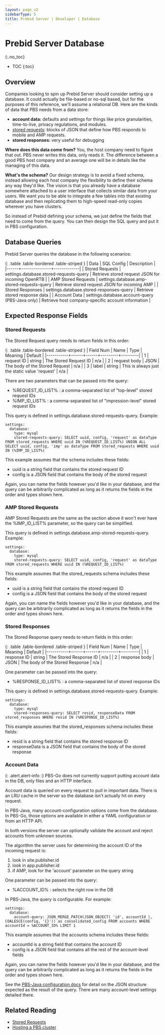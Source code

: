```yaml
---
layout: page_v2
sidebarType: 5
title: Prebid Server | Developer | Database
---
```


# Prebid Server Database
{:.no_toc}

* TOC
{:toc}

## Overview

Companies looking to spin up Prebid Server should consider setting up a database.
It could actually be file-based or no-sql based, but for the purposes of this reference, we'll assume a relational DB.
Here are the kinds of data that PBS needs from a data store:
- **account data:** defaults and settings for things like price granularities, time-to-live, privacy regulations, and modules.
- [stored requests](/features/pbs-storedreqs.html): blocks of JSON that define how PBS responds to mobile and AMP requests.
- **stored responses:** very useful for debugging

**Where does this data come from?** You, the host company need to figure that out. PBS never writes this data, only reads it. The difference between a good PBS host company and an average one will be in details like the managing of this data.

**What's the schema?** Our design
strategy is to avoid a fixed schema, instead allowing each host company the flexibility
to define their schema any way they'd like. The vision is that you already have a database
somewhere attached to a user interface that collects similar data from your users. We want
you to be able to integrate a few tables into that existing database and then replicating them to high-speed read-only copies wherever you have clusters.

So instead of Prebid defining your schema, we just define the fields that need to come
from the query. You can then design the SQL query and put it in PBS configuration.

## Database Queries

Prebid Server queries the database in the following scenarios:

{: .table .table-bordered .table-striped }
| Data | SQL Config | Description |
|------+---------------+-------------|
| Stored Requests | settings.database.stored-requests-query | Retrieve stored request JSON for incoming OpenRTB |
| AMP Stored Requests | settings.database.amp-stored-requests-query | Retrieve stored request JSON for incoming AMP |
| Stored Responses | settings.database.stored-responses-query | Retrieve stored response data |
| Account Data | settings.database.account-query (PBS-Java only) | Retrieve host company-specific account information |

## Expected Response Fields

### Stored Requests

The Stored Request query needs to return fields in this order:

{: .table .table-bordered .table-striped }
| Field Num | Name | Type | Meaning | Default |
|-----------+------+------+---------+---------|
| 1 | request ID | string | The Stored Request ID | n/a |
| 2 | request body | JSON | The body of the Stored Request | n/a |
| 3 | label | string | This is always just the static value 'request' | n/a |

There are two parameters that can be passed into the query:

- %REQUEST_ID_LIST% : a comma-separated list of "top-level" stored request IDs
- %IMP_ID_LIST% : a comma-separated list of "impression-level" stored request IDs

This query is defined in settings.database.stored-requests-query. Example:
```
settings:
  database:
    type: mysql
    stored-requests-query: SELECT uuid, config, 'request' as dataType FROM stored_requests WHERE uuid IN (%REQUEST_ID_LIST%) UNION ALL SELECT uuid, config, 'imp' as dataType FROM stored_requests WHERE uuid IN (%IMP_ID_LIST%)
```

This example assumes that the schema includes these fields:
- uuid is a string field that contains the stored request ID
- config is a JSON field that contains the body of the stored request

Again, you can name the fields however you'd like in your database, and the query can be arbitrarily complicated as long as it returns the fields in the order and types shown here.

### AMP Stored Requests

AMP Stored Requests are the same as the section above it won't ever have the %IMP_ID_LIST% parameter, so
the query can be simplified.

This query is defined in settings.database.amp-stored-requests-query. Example:
```
settings:
  database:
    type: mysql
    stored-requests-query: SELECT uuid, config, 'request' as dataType FROM stored_requests WHERE uuid IN (%REQUEST_ID_LIST%)
```

This example assumes that the stored_requests schema includes these fields:
- uuid is a string field that contains the stored request ID
- config is a JSON field that contains the body of the stored request

Again, you can name the fields however you'd like in your database, and the query can be arbitrarily complicated as long as it returns the fields in the order and types shown here.

### Stored Responses

The Stored Response query needs to return fields in this order:

{: .table .table-bordered .table-striped }
| Field Num | Name | Type | Meaning | Default |
|-----------+------+------+---------+---------|
| 1 | response ID | string | The Stored Response ID | n/a |
| 2 | response body | JSON | The body of the Stored Response | n/a |

One parameter can be passed into the query:

- %RESPONSE_ID_LIST% : a comma-separated list of stored response IDs

This query is defined in settings.database.stored-requests-query. Example:
```
settings:
  database:
    type: mysql
    stored-responses-query: SELECT resid, responseData FROM stored_responses WHERE resid IN (%RESPONSE_ID_LIST%)
```
 
This example assumes that the stored_responses schema includes these fields:
- resid is a string field that contains the stored response ID
- responseData is a JSON field that contains the body of the stored response

### Account Data

{: .alert.alert-info :}
PBS-Go does not currently support putting account data in the DB, only files and an HTTP interface.

Account data is queried on every request to pull in important data. There is an LRU cache in the server
so the database isn't actually hit on every request.

In PBS-Java, many account-configuration options come from the database. In PBS-Go, those options are available in either a YAML configuration or from an HTTP API.

In both versions the server can optionally validate the account and reject accounts from
unknown sources.

The algorithm the server uses for determining the account ID of the incoming request is:

1. look in site.publisher.id
2. look in app.publisher.id
3. if AMP, look for the 'account' parameter on the query string

One parameter can be passed into the query:

- %ACCOUNT_ID% : selects the right row in the DB

In PBS-Java, the query is configurable. For example:
```
settings:
  database:
    account-query: JSON_MERGE_PATCH(JSON_OBJECT( 'id', accountId ), COALESCE(config, '{}')) as consolidated_config FROM accounts WHERE accountId = %ACCOUNT_ID% LIMIT 1
```

This example assumes that the accounts schema includes these fields:
- accountId is a string field that contains the account ID
- config is a JSON field that contains all the rest of the account-level fields

Again, you can name the fields however you'd like in your database, and the query can be arbitrarily complicated as long as it returns the fields in the order and types shown here.

See the [PBS-Java configuration docs](https://github.com/prebid/prebid-server-java/blob/master/docs/application-settings.md#configuration-document-json) for detail on the JSON structure expected as the
result of the query. There are many account-level settings detailed there.

## Related Reading
- [Stored Requests](/features/pbs-storedreqs.html)
- [Hosting a PBS cluster](/prebid-server/overview/prebid-server-overview.md)
